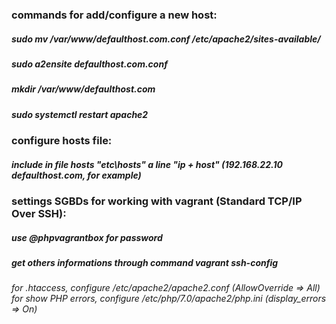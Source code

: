 ### commands for add/configure a new host:

##### sudo mv /var/www/defaulthost.com.conf /etc/apache2/sites-available/
##### sudo a2ensite defaulthost.com.conf
##### mkdir /var/www/defaulthost.com
##### sudo systemctl restart apache2

### configure hosts file:
##### include in file hosts "etc\hosts" a line "ip + host" (192.168.22.10 defaulthost.com, for example)

### settings SGBDs for working with vagrant (Standard TCP/IP Over SSH):
##### use @phpvagrantbox for password
##### get others informations through command vagrant ssh-config
 
*for .htaccess, configure /etc/apache2/apache2.conf (AllowOverride => All)*
*for show PHP errors, configure /etc/php/7.0/apache2/php.ini (display_errors => On)*
